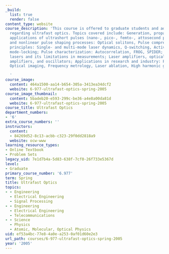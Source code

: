 ```yaml
---
_build:
  list: true
  render: false
content_type: website
course_description: 'This course is offered to graduate students and addresses issues
  regarding ultrafast optics. Topics covered include: Generation, propagation and
  applications of ultrashort pulses (nano-, pico-, femto-, attosecond pulses); Linear
  and nonlinear pulse shaping processes: Optical solitons, Pulse compression; Laser
  principles: Single- and multi-mode laser dynamics, Q-switching, Active and passive
  mode-locking; Pulse characterization: Autocorrelation, FROG, SPIDER; Noise in mode-locked
  lasers and its limitations in measurements; Laser amplifiers, optical parametric
  amplifiers, and oscillators; Applications in research and industry: Pump-probe techniques,
  Optical imaging, Frequency metrology, Laser ablation, High harmonic generation.

  '
course_image:
  content: 464a1500-aa14-b654-305a-3413ea34dcf2
  website: 6-977-ultrafast-optics-spring-2005
course_image_thumbnail:
  content: 5badeb20-e593-299c-be36-a4e8a00da81d
  website: 6-977-ultrafast-optics-spring-2005
course_title: Ultrafast Optics
department_numbers:
- '6'
extra_course_numbers: ''
instructors:
  content:
  - 84269d52-8c13-acbb-c323-29f0dd2818a9
  website: ocw-www
learning_resource_types:
- Online Textbook
- Problem Sets
legacy_uid: 7e1d7b4a-5d83-638f-7cf0-26f733e5367d
level:
- Graduate
primary_course_number: '6.977'
term: Spring
title: Ultrafast Optics
topics:
- - Engineering
  - Electrical Engineering
  - Signal Processing
- - Engineering
  - Electrical Engineering
  - Telecommunications
- - Science
  - Physics
  - Atomic, Molecular, Optical Physics
uid: ef53a4bc-77e8-4a0e-a253-0af01d60e2e3
url_path: courses/6-977-ultrafast-optics-spring-2005
year: '2005'
---
```

